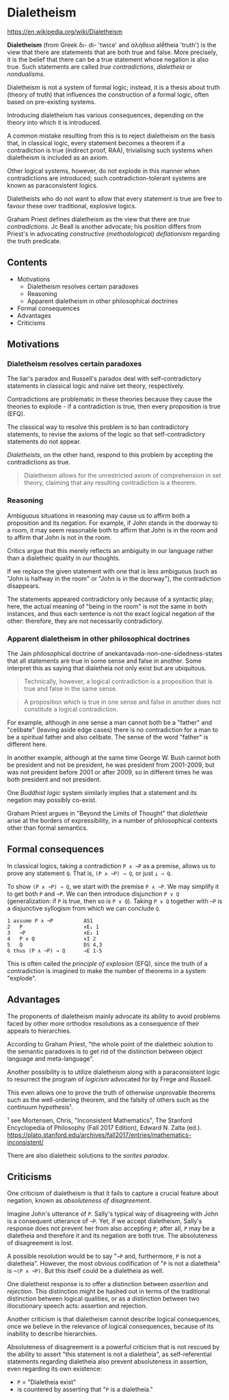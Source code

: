 # Dialetheism

https://en.wikipedia.org/wiki/Dialetheism

**Dialetheism** (from Greek δι- di- 'twice' and ἀλήθεια alḗtheia 'truth') is the view that there are statements that are both true and false. More precisely, it is the belief that there can be a true statement whose negation is also true. Such statements are called *true contradictions*, *dialetheia* or *nondualisms*.

Dialetheism is not a system of formal logic; instead, it is a thesis about truth (theory of truth) that influences the construction of a formal logic, often based on pre-existing systems.

Introducing dialetheism has various consequences, depending on the theory into which it is introduced.

A common mistake resulting from this is to reject dialetheism on the basis that, in classical logic, every statement becomes a theorem if a contradiction is true (indirect proof, RAA), trivialising such systems when dialetheism is included as an axiom.

Other logical systems, however, do not explode in this manner when contradictions are introduced; such contradiction-tolerant systems are known as paraconsistent logics.

Dialetheists who do not want to allow that every statement is true are free to favour these over traditional, explosive logics.

Graham Priest defines dialetheism as the view that there are *true contradictions*. Jc Beall is another advocate; his position differs from Priest's in advocating *constructive (methodological) deflationism* regarding the truth predicate.

## Contents

- Motivations
  - Dialetheism resolves certain paradoxes
  - Reasoning
  - Apparent dialetheism in other philosophical doctrines
- Formal consequences
- Advantages
- Criticisms

## Motivations

### Dialetheism resolves certain paradoxes

The liar's paradox and Russell's paradox deal with self-contradictory statements in classical logic and naïve set theory, respectively.

Contradictions are problematic in these theories because they cause the theories to explode - if a contradiction is true, then every proposition is true (EFQ).

The classical way to resolve this problem is to ban contradictory statements, to revise the axioms of the logic so that self-contradictory statements do not appear.

*Dialetheists*, on the other hand, respond to this problem by accepting the contradictions as true. 
>Dialetheism allows for the unrestricted axiom of comprehension in set theory, claiming that any resulting contradiction is a theorem.

### Reasoning

Ambiguous situations in reasoning may cause us to affirm both a proposition and its negation. For example, if John stands in the doorway to a room, it may seem reasonable both to affirm that John is in the room and to affirm that John is not in the room.

Critics argue that this merely reflects an ambiguity in our language rather than a dialetheic quality in our thoughts.

If we replace the given statement with one that is less ambiguous (such as "John is halfway in the room" or "John is in the doorway"), the contradiction disappears.

The statements appeared contradictory only because of a syntactic play; here, the actual meaning of "being in the room" is not the same in both instances, and thus each sentence is not the exact logical negation of the other: therefore, they are not necessarily contradictory.

### Apparent dialetheism in other philosophical doctrines

The Jain philosophical doctrine of anekantavada-non-one-sidedness-states that all statements are true in some sense and false in another. Some interpret this as saying that dialetheia not only exist but are ubiquitous.

>Technically, however, a logical contradiction is a proposition that is true and false in the same sense.

>A proposition which is true in one sense and false in another does not constitute a logical contradiction.

For example, although in one sense a man cannot both be a "father" and "celibate" (leaving aside edge cases) there is no contradiction for a man to be a spiritual father and also celibate. The sense of the word "father" is different here.

In another example, although at the same time George W. Bush cannot both be president and not be president, he was president from 2001-2009, but was not president before 2001 or after 2009, so in different times he was both president and not president.

One *Buddhist logic* system similarly implies that a statement and its negation may possibly co-exist.

Graham Priest argues in "Beyond the Limits of Thought" that *dialetheia* arise at the borders of expressibility, in a number of philosophical contexts other than formal semantics.

## Formal consequences

In classical logics, taking a contradiction `P ∧ ¬P` as a premise, allows us to prove any statement `Q`. That is, `(P ∧ ¬P) → Q`, or just `⊥ → Q`.

To show `(P ∧ ¬P) → Q`, we start with the premise `P ∧ ¬P`. We may simplify it to get both `P` and `¬P`. We can then introduce disjunction `P ∨ Q` (generalization: if `P` is true, then so is `P ∨ Q`). Taking `P ∨ Q` together with `¬P` is a disjunctive syllogism from which we can conclude `Q`.

```
1 assume P ∧ ¬P          AS1
2   P                    ∧E₁ 1
3   ¬P                   ∧E₂ 1
4   P ∨ Q                ∨I 2
5   Q                    DS 4,3
6 thus (P ∧ ¬P) → Q      →E 1-5
```

This is often called the *principle of explosion* (EFQ), since the truth of a contradiction is imagined to make the number of theorems in a system "explode".

## Advantages

The proponents of dialetheism mainly advocate its ability to avoid problems faced by other more orthodox resolutions as a consequence of their appeals to hierarchies.

According to Graham Priest, "the whole point of the dialetheic solution to the semantic paradoxes is to get rid of the distinction between object language and meta-language".

Another possibility is to utilize dialetheism along with a paraconsistent logic to resurrect the program of *logicism* advocated for by Frege and Russell.

This even allows one to prove the truth of otherwise unprovable theorems such as the well-ordering theorem, and the falsity of others such as the continuum hypothesis¹.

¹ see Mortensen, Chris, "Inconsistent Mathematics", The Stanford Encyclopedia of Philosophy (Fall 2017 Edition), Edward N. Zalta (ed.).
https://plato.stanford.edu/archives/fall2017/entries/mathematics-inconsistent/

There are also dialetheic solutions to the *sorites paradox*.

## Criticisms

One criticism of dialetheism is that it fails to capture a crucial feature about negation, known as *absoluteness of disagreement*.

Imagine John's utterance of `P`. Sally's typical way of disagreeing with John is a consequent utterance of `¬P`. Yet, if we accept dialetheism, Sally's response does not prevent her from also accepting `P`; after all, `P` may be a dialetheia and therefore it and its negation are both true. The absoluteness of disagreement is lost.

A possible resolution would be to say "`¬P` and, furthermore, `P` is not a dialetheia". However, the most obvious codification of "`P` is not a dialetheia" is `¬(P ∧ ¬P)`. But this itself could be a dialetheia as well.

One dialetheist response is to offer a distinction between *assertion* and *rejection*. This distinction might be hashed out in terms of the traditional distinction between logical qualities, or as a distinction between two illocutionary speech acts: assertion and rejection.

Another criticism is that dialetheism cannot describe logical consequences, once we believe in the relevance of logical consequences, because of its inability to describe hierarchies.

Absoluteness of disagreement is a powerful criticism that is not rescued by the ability to assert "this statement is not a dialetheia", as self-referential statements regarding dialetheia also prevent absoluteness in assertion, even regarding its own existence:
- `P` = "Dialetheia exist"
- is countered by asserting that "`P` is a dialetheia."
